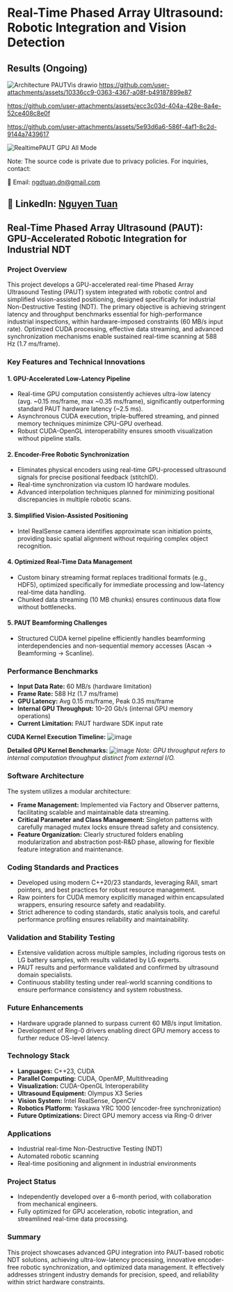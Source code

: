 # Real-Time Phased Array Ultrasound: Robotic Integration and Vision Detection

## Results (Ongoing)
![Architecture PAUTVis drawio](https://github.com/user-attachments/assets/5c109c0f-47be-4b25-bf87-4c116c2a1f3c)
https://github.com/user-attachments/assets/10336cc9-0363-4367-a08f-b49187899e87

https://github.com/user-attachments/assets/ecc3c03d-404a-428e-8a4e-52ce408c8e0f

https://github.com/user-attachments/assets/5e93d6a6-586f-4af1-8c2d-9144a7439617

![RealtimePAUT GPU All Mode](https://github.com/user-attachments/assets/ef7d6936-ffc7-44f1-a2c9-dd81e2192ca0)
   
Note: The source code is private due to privacy policies. For inquiries, contact:

📧 Email: ngdtuan.dn@gmail.com

🔗 LinkedIn: [Nguyen Tuan](https://www.linkedin.com/in/nguyen-tuan-a2a589128/)
---
## Real-Time Phased Array Ultrasound (PAUT): GPU-Accelerated Robotic Integration for Industrial NDT

### Project Overview
This project develops a GPU-accelerated real-time Phased Array Ultrasound Testing (PAUT) system integrated with robotic control and simplified vision-assisted positioning, designed specifically for industrial Non-Destructive Testing (NDT). The primary objective is achieving stringent latency and throughput benchmarks essential for high-performance industrial inspections, within hardware-imposed constraints (60 MB/s input rate). Optimized CUDA processing, effective data streaming, and advanced synchronization mechanisms enable sustained real-time scanning at 588 Hz (1.7 ms/frame).

### Key Features and Technical Innovations

#### 1. GPU-Accelerated Low-Latency Pipeline
- Real-time GPU computation consistently achieves ultra-low latency (avg. ~0.15 ms/frame, max ~0.35 ms/frame), significantly outperforming standard PAUT hardware latency (~2.5 ms).
- Asynchronous CUDA execution, triple-buffered streaming, and pinned memory techniques minimize CPU-GPU overhead.
- Robust CUDA-OpenGL interoperability ensures smooth visualization without pipeline stalls.

#### 2. Encoder-Free Robotic Synchronization
- Eliminates physical encoders using real-time GPU-processed ultrasound signals for precise positional feedback (stitchID).
- Real-time synchronization via custom IO hardware modules.
- Advanced interpolation techniques planned for minimizing positional discrepancies in multiple robotic scans.

#### 3. Simplified Vision-Assisted Positioning
- Intel RealSense camera identifies approximate scan initiation points, providing basic spatial alignment without requiring complex object recognition.

#### 4. Optimized Real-Time Data Management
- Custom binary streaming format replaces traditional formats (e.g., HDF5), optimized specifically for immediate processing and low-latency real-time data handling.
- Chunked data streaming (10 MB chunks) ensures continuous data flow without bottlenecks.

#### 5. PAUT Beamforming Challenges
- Structured CUDA kernel pipeline efficiently handles beamforming interdependencies and non-sequential memory accesses (Ascan → Beamforming → Scanline).

### Performance Benchmarks
- **Input Data Rate:** 60 MB/s (hardware limitation)
- **Frame Rate:** 588 Hz (1.7 ms/frame)
- **GPU Latency:** Avg 0.15 ms/frame, Peak 0.35 ms/frame
- **Internal GPU Throughput:** 10–20 Gb/s (internal GPU memory operations)
- **Current Limitation:** PAUT hardware SDK input rate

**CUDA Kernel Execution Timeline:** 
![image](https://github.com/user-attachments/assets/33cee97e-bc1c-465a-8809-69a8667bff67)

**Detailed GPU Kernel Benchmarks:** 
![image](https://github.com/user-attachments/assets/3f95df1f-d302-4e39-9d82-e8680e1f96ae)
*Note: GPU throughput refers to internal computation throughput distinct from external I/O.*

### Software Architecture
The system utilizes a modular architecture:
- **Frame Management:** Implemented via Factory and Observer patterns, facilitating scalable and maintainable data streaming.
- **Critical Parameter and Class Management:** Singleton patterns with carefully managed mutex locks ensure thread safety and consistency.
- **Feature Organization:** Clearly structured folders enabling modularization and abstraction post-R&D phase, allowing for flexible feature integration and maintenance.

### Coding Standards and Practices
- Developed using modern C++20/23 standards, leveraging RAII, smart pointers, and best practices for robust resource management.
- Raw pointers for CUDA memory explicitly managed within encapsulated wrappers, ensuring resource safety and readability.
- Strict adherence to coding standards, static analysis tools, and careful performance profiling ensures reliability and maintainability.

### Validation and Stability Testing
- Extensive validation across multiple samples, including rigorous tests on LG battery samples, with results validated by LG experts.
- PAUT results and performance validated and confirmed by ultrasound domain specialists.
- Continuous stability testing under real-world scanning conditions to ensure performance consistency and system robustness.

### Future Enhancements
- Hardware upgrade planned to surpass current 60 MB/s input limitation.
- Development of Ring-0 drivers enabling direct GPU memory access to further reduce OS-level latency.

### Technology Stack
- **Languages:** C++23, CUDA
- **Parallel Computing:** CUDA, OpenMP, Multithreading
- **Visualization:** CUDA-OpenGL Interoperability
- **Ultrasound Equipment:** Olympus X3 Series
- **Vision System:** Intel RealSense, OpenCV
- **Robotics Platform:** Yaskawa YRC 1000 (encoder-free synchronization)
- **Future Optimizations:** Direct GPU memory access via Ring-0 driver

### Applications
- Industrial real-time Non-Destructive Testing (NDT)
- Automated robotic scanning
- Real-time positioning and alignment in industrial environments

### Project Status
- Independently developed over a 6-month period, with collaboration from mechanical engineers.
- Fully optimized for GPU acceleration, robotic integration, and streamlined real-time data processing.

### Summary
This project showcases advanced GPU integration into PAUT-based robotic NDT solutions, achieving ultra-low-latency processing, innovative encoder-free robotic synchronization, and optimized data management. It effectively addresses stringent industry demands for precision, speed, and reliability within strict hardware constraints.

